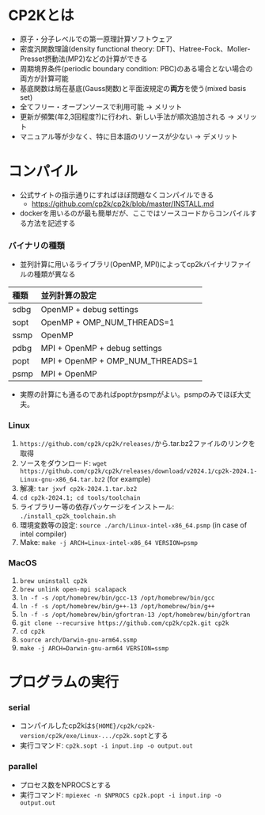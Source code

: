 # CP2Kとは
* 原子・分子レベルでの第一原理計算ソフトウェア
* 密度汎関数理論(density functional theory: DFT)、Hatree-Fock、Moller-Presset摂動法(MP2)などの計算ができる
* 周期境界条件(periodic boundary condition: PBC)のある場合とない場合の両方が計算可能
* 基底関数は局在基底(Gauss関数)と平面波規定の**両方**を使う(mixed basis set)
* 全てフリー・オープンソースで利用可能 -> メリット
* 更新が頻繁(年2,3回程度?)に行われ、新しい手法が順次追加される -> メリット
* マニュアル等が少なく、特に日本語のリソースが少ない -> デメリット

# コンパイル
* 公式サイトの指示通りにすればほぼ問題なくコンパイルできる
    * https://github.com/cp2k/cp2k/blob/master/INSTALL.md
* dockerを用いるのが最も簡単だが、ここではソースコードからコンパイルする方法を記述する

### バイナリの種類
* 並列計算に用いるライブラリ(OpenMP, MPI)によってcp2kバイナリファイルの種類が異なる

|種類| 並列計算の設定 |
|:-----|:----------|
| sdbg | OpenMP + debug settings |
| sopt | OpenMP + OMP_NUM_THREADS=1 |
| ssmp | OpenMP |
| pdbg | MPI + OpenMP + debug settings |
| popt | MPI + OpenMP + OMP_NUM_THREADS=1 |
| psmp | MPI + OpenMP |

* 実際の計算にも通るのであればpoptかpsmpがよい。psmpのみでほぼ大丈夫。

### Linux
1. `https://github.com/cp2k/cp2k/releases/`から.tar.bz2ファイルのリンクを取得
2. ソースをダウンロード: `wget https://github.com/cp2k/cp2k/releases/download/v2024.1/cp2k-2024.1-Linux-gnu-x86_64.tar.bz2` (for example)
3. 解凍: `tar jxvf cp2k-2024.1.tar.bz2`
4. `cd cp2k-2024.1; cd tools/toolchain`
5. ライブラリー等の依存パッケージをインストール: `./install_cp2k_toolchain.sh`
6. 環境変数等の設定: `source ./arch/Linux-intel-x86_64.psmp` (in case of intel compiler)
7. Make: `make -j ARCH=Linux-intel-x86_64 VERSION=psmp`

### MacOS
1. `brew uninstall cp2k`
2. `brew unlink open-mpi scalapack`
3. `ln -f -s /opt/homebrew/bin/gcc-13 /opt/homebrew/bin/gcc`
4. `ln -f -s /opt/homebrew/bin/g++-13 /opt/homebrew/bin/g++`
5. `ln -f -s /opt/homebrew/bin/gfortran-13 /opt/homebrew/bin/gfortran`
6. `git clone --recursive https://github.com/cp2k/cp2k.git cp2k`
7. `cd cp2k`
8. `source arch/Darwin-gnu-arm64.ssmp`
9. `make -j ARCH=Darwin-gnu-arm64 VERSION=ssmp`

# プログラムの実行
### serial
* コンパイルしたcp2kは`${HOME}/cp2k/cp2k-version/cp2k/exe/Linux-.../cp2k.sopt`とする
* 実行コマンド: `cp2k.sopt -i input.inp -o output.out`

### parallel
* プロセス数をNPROCSとする
* 実行コマンド: `mpiexec -n $NPROCS cp2k.popt -i input.inp -o output.out`

